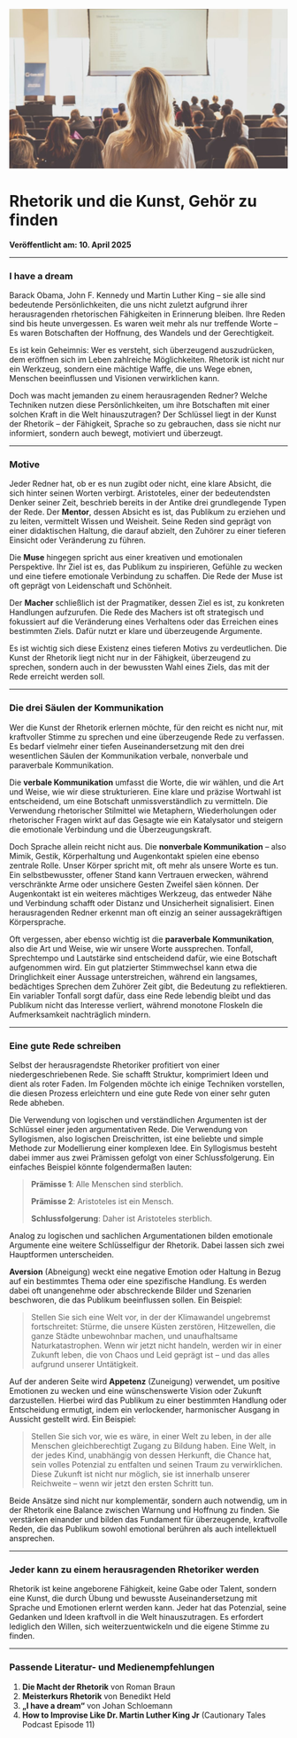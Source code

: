 ![Blogbild](/assets/cover-images/Artikel-17.jpg)

# Rhetorik und die Kunst, Gehör zu finden

**Veröffentlicht am: 10. April 2025**

---

### I have a dream

Barack Obama, John F. Kennedy und Martin Luther King – sie alle sind bedeutende Persönlichkeiten, die uns nicht zuletzt aufgrund ihrer herausragenden rhetorischen Fähigkeiten in Erinnerung bleiben. Ihre Reden sind bis heute unvergessen. Es waren weit mehr als nur treffende Worte – Es waren Botschaften der Hoffnung, des Wandels und der Gerechtigkeit.

Es ist kein Geheimnis: Wer es versteht, sich überzeugend auszudrücken, dem eröffnen sich im Leben zahlreiche Möglichkeiten. Rhetorik ist nicht nur ein Werkzeug, sondern eine mächtige Waffe, die uns Wege ebnen, Menschen beeinflussen und Visionen verwirklichen kann.

Doch was macht jemanden zu einem herausragenden Redner? Welche Techniken nutzen diese Persönlichkeiten, um ihre Botschaften mit einer solchen Kraft in die Welt hinauszutragen? Der Schlüssel liegt in der Kunst der Rhetorik – der Fähigkeit, Sprache so zu gebrauchen, dass sie nicht nur informiert, sondern auch bewegt, motiviert und überzeugt.

---

### Motive

Jeder Redner hat, ob er es nun zugibt oder nicht, eine klare Absicht, die sich hinter seinen Worten verbirgt. Aristoteles, einer der bedeutendsten Denker seiner Zeit, beschrieb bereits in der Antike drei grundlegende Typen der Rede. Der **Mentor**, dessen Absicht es ist, das Publikum zu erziehen und zu leiten, vermittelt Wissen und Weisheit. Seine Reden sind geprägt von einer didaktischen Haltung, die darauf abzielt, den Zuhörer zu einer tieferen Einsicht oder Veränderung zu führen.

Die **Muse** hingegen spricht aus einer kreativen und emotionalen Perspektive. Ihr Ziel ist es, das Publikum zu inspirieren, Gefühle zu wecken und eine tiefere emotionale Verbindung zu schaffen. Die Rede der Muse ist oft geprägt von Leidenschaft und Schönheit.

Der **Macher** schließlich ist der Pragmatiker, dessen Ziel es ist, zu konkreten Handlungen aufzurufen. Die Rede des Machers ist oft strategisch und fokussiert auf die Veränderung eines Verhaltens oder das Erreichen eines bestimmten Ziels. Dafür nutzt er klare und überzeugende Argumente.

Es ist wichtig sich diese Existenz eines tieferen Motivs zu verdeutlichen. Die Kunst der Rhetorik liegt nicht nur in der Fähigkeit, überzeugend zu sprechen, sondern auch in der bewussten Wahl eines Ziels, das mit der Rede erreicht werden soll.

---

### Die drei Säulen der Kommunikation

Wer die Kunst der Rhetorik erlernen möchte, für den reicht es nicht nur, mit kraftvoller Stimme zu sprechen und eine überzeugende Rede zu verfassen. Es bedarf vielmehr einer tiefen Auseinandersetzung mit den drei wesentlichen Säulen der Kommunikation verbale, nonverbale und paraverbale Kommunikation.

Die **verbale Kommunikation** umfasst die Worte, die wir wählen, und die Art und Weise, wie wir diese strukturieren. Eine klare und präzise Wortwahl ist entscheidend, um eine Botschaft unmissverständlich zu vermitteln. Die Verwendung rhetorischer Stilmittel wie Metaphern, Wiederholungen oder rhetorischer Fragen wirkt auf das Gesagte wie ein Katalysator und steigern die emotionale Verbindung und die Überzeugungskraft.

Doch Sprache allein reicht nicht aus. Die **nonverbale Kommunikation** – also Mimik, Gestik, Körperhaltung und Augenkontakt spielen eine ebenso zentrale Rolle. Unser Körper spricht mit, oft mehr als unsere Worte es tun. Ein selbstbewusster, offener Stand kann Vertrauen erwecken, während verschränkte Arme oder unsichere Gesten Zweifel säen können. Der Augenkontakt ist ein weiteres mächtiges Werkzeug, das entweder Nähe und Verbindung schafft oder Distanz und Unsicherheit signalisiert. Einen herausragenden Redner erkennt man oft einzig an seiner aussagekräftigen Körpersprache.

Oft vergessen, aber ebenso wichtig ist die **paraverbale Kommunikation**, also die Art und Weise, wie wir unsere Worte aussprechen. Tonfall, Sprechtempo und Lautstärke sind entscheidend dafür, wie eine Botschaft aufgenommen wird. Ein gut platzierter Stimmwechsel kann etwa die Dringlichkeit einer Aussage unterstreichen, während ein langsames, bedächtiges Sprechen dem Zuhörer Zeit gibt, die Bedeutung zu reflektieren. Ein variabler Tonfall sorgt dafür, dass eine Rede lebendig bleibt und das Publikum nicht das Interesse verliert, während monotone Floskeln die Aufmerksamkeit nachträglich mindern.

---

### Eine gute Rede schreiben

Selbst der herausragendste Rhetoriker profitiert von einer niedergeschriebenen Rede. Sie schafft Struktur, komprimiert Ideen und dient als roter Faden. Im Folgenden möchte ich einige Techniken vorstellen, die diesen Prozess erleichtern und eine gute Rede von einer sehr guten Rede abheben.

Die Verwendung von logischen und verständlichen Argumenten ist der Schlüssel einer jeden argumentativen Rede. Die Verwendung von Syllogismen, also logischen Dreischritten, ist eine beliebte und simple Methode zur Modellierung einer komplexen Idee. Ein Syllogismus besteht dabei immer aus zwei Prämissen gefolgt von einer Schlussfolgerung. Ein einfaches Beispiel könnte folgendermaßen lauten:

> **Prämisse 1**: Alle Menschen sind sterblich.
> 
> **Prämisse 2**: Aristoteles ist ein Mensch.
> 
> **Schlussfolgerung**: Daher ist Aristoteles sterblich.

Analog zu logischen und sachlichen Argumentationen bilden emotionale Argumente eine weitere Schlüsselfigur der Rhetorik. Dabei lassen sich zwei Hauptformen unterscheiden.

**Aversion** (Abneigung) weckt eine negative Emotion oder Haltung in Bezug auf ein bestimmtes Thema oder eine spezifische Handlung. Es werden dabei oft unangenehme oder abschreckende Bilder und Szenarien beschworen, die das Publikum beeinflussen sollen. Ein Beispiel:

> Stellen Sie sich eine Welt vor, in der der Klimawandel ungebremst fortschreitet: Stürme, die unsere Küsten zerstören, Hitzewellen, die ganze Städte unbewohnbar machen, und unaufhaltsame Naturkatastrophen. Wenn wir jetzt nicht handeln, werden wir in einer Zukunft leben, die von Chaos und Leid geprägt ist – und das alles aufgrund unserer Untätigkeit.

Auf der anderen Seite wird **Appetenz** (Zuneigung) verwendet, um positive Emotionen zu wecken und eine wünschenswerte Vision oder Zukunft darzustellen. Hierbei wird das Publikum zu einer bestimmten Handlung oder Entscheidung ermutigt, indem ein verlockender, harmonischer Ausgang in Aussicht gestellt wird. Ein Beispiel:

> Stellen Sie sich vor, wie es wäre, in einer Welt zu leben, in der alle Menschen gleichberechtigt Zugang zu Bildung haben. Eine Welt, in der jedes Kind, unabhängig von dessen Herkunft, die Chance hat, sein volles Potenzial zu entfalten und seinen Traum zu verwirklichen. Diese Zukunft ist nicht nur möglich, sie ist innerhalb unserer Reichweite – wenn wir jetzt den ersten Schritt tun.

Beide Ansätze sind nicht nur komplementär, sondern auch notwendig, um in der Rhetorik eine Balance zwischen Warnung und Hoffnung zu finden. Sie verstärken einander und bilden das Fundament für überzeugende, kraftvolle Reden, die das Publikum sowohl emotional berühren als auch intellektuell ansprechen.

---

### Jeder kann zu einem herausragenden Rhetoriker werden

Rhetorik ist keine angeborene Fähigkeit, keine Gabe oder Talent, sondern eine Kunst, die durch Übung und bewusste Auseinandersetzung mit Sprache und Emotionen erlernt werden kann. Jeder hat das Potenzial, seine Gedanken und Ideen kraftvoll in die Welt hinauszutragen. Es erfordert lediglich den Willen, sich weiterzuentwickeln und die eigene Stimme zu finden.

---

### Passende Literatur- und Medienempfehlungen

<a id="Referenzen"></a>

1. **Die Macht der Rhetorik** von Roman Braun
2. **Meisterkurs Rhetorik** von Benedikt Held
3. **„I have a dream“** von Johan Schloemann
4. **How to Improvise Like Dr. Martin Luther King Jr** (Cautionary Tales Podcast Episode 11)